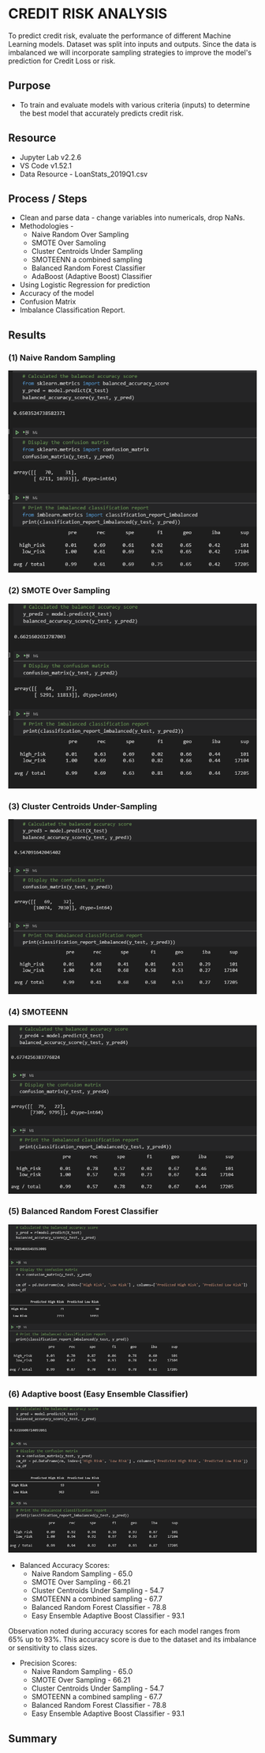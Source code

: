 # CREDIT RISK ANALYSIS

To predict credit risk, evaluate the performance of different Machine Learning models.
Dataset was split into inputs and outputs. Since the data is imbalanced we will incorporate sampling strategies to improve the model's prediction for Credit Loss or risk.

## Purpose

- To train and evaluate models with various criteria (inputs) to determine the best model that accurately predicts credit risk.

## Resource

- Jupyter Lab v2.2.6
- VS Code v1.52.1
- Data Resource - LoanStats_2019Q1.csv

## Process / Steps

- Clean and parse data - change variables into numericals, drop NaNs. 
- Methodologies -
    - Naive Random Over Sampling
    - SMOTE Over Samoling
    - Cluster Centroids Under Sampling
    - SMOTEENN a combined sampling 
    - Balanced Random Forest Classifier
    - AdaBoost (Adaptive Boost) Classifier
- Using Logistic Regression for prediction
- Accuracy of the model
- Confusion Matrix
- Imbalance Classification Report.

## Results

### (1) **Naive Random Sampling**

![ros](resources/ros.png)

### (2) **SMOTE Over Sampling**

![SMOTE](resources/smote.png)

### (3) **Cluster Centroids Under-Sampling**

![CC](resources/cc.png)

### (4) **SMOTEENN**

![SMOTEENN](resources/smottenn.png)

### (5) **Balanced Random Forest Classifier**

![Forest_Classifier](resources/rfc.png)

### (6) **Adaptive boost (Easy Ensemble Classifier)**

![AdaBoost](resources/eec.png)

- Balanced Accuracy Scores:
    - Naive Random Sampling - 65.0
    - SMOTE Over Sampling -  66.21
    - Cluster Centroids Under Sampling - 54.7
    - SMOTEENN a combined sampling - 67.7
    - Balanced Random Forest Classifier - 78.8
    - Easy Ensemble Adaptive Boost Classifier - 93.1

Observation noted during accuracy scores for each model ranges from 65% up to 93%. This accuracy score is due to the dataset and its imbalance or sensitivity to class sizes.

- Precision Scores:
    - Naive Random Sampling - 65.0
    - SMOTE Over Sampling -  66.21
    - Cluster Centroids Under Sampling - 54.7
    - SMOTEENN a combined sampling - 67.7
    - Balanced Random Forest Classifier - 78.8
    - Easy Ensemble Adaptive Boost Classifier - 93.1  

## Summary

